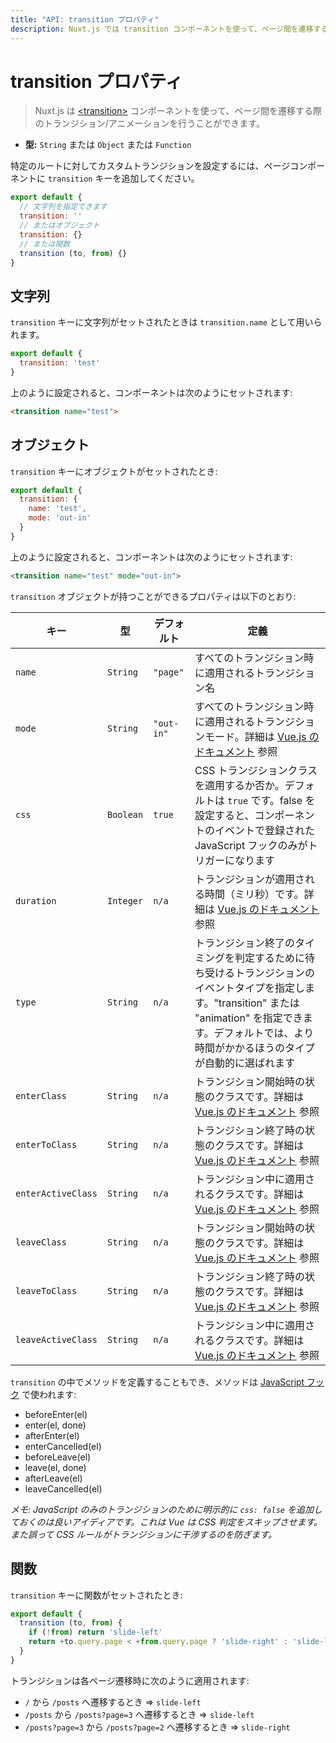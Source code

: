 ```yaml
---
title: "API: transition プロパティ"
description: Nuxt.js では transition コンポーネントを使って、ページ間を遷移する際のトランジション/アニメーションを行うことができます。
---
```


# transition プロパティ

> Nuxt.js は [&lt;transition&gt;](http://vuejs.org/v2/guide/transitions.html#Transitioning-Single-Elements-Components) コンポーネントを使って、ページ間を遷移する際のトランジション/アニメーションを行うことができます。

- **型:** `String` または `Object` または `Function`

特定のルートに対してカスタムトランジションを設定するには、ページコンポーネントに `transition` キーを追加してください。

```js
export default {
  // 文字列を指定できます
  transition: ''
  // またはオブジェクト
  transition: {}
  // または関数
  transition (to, from) {}
}
```

## 文字列

`transition` キーに文字列がセットされたときは `transition.name` として用いられます。

```js
export default {
  transition: 'test'
}
```

上のように設定されると、コンポーネントは次のようにセットされます:

```html
<transition name="test">
```

## オブジェクト

`transition` キーにオブジェクトがセットされたとき:

```js
export default {
  transition: {
    name: 'test',
    mode: 'out-in'
  }
}
```

上のように設定されると、コンポーネントは次のようにセットされます:

```html
<transition name="test" mode="out-in">
```

`transition` オブジェクトが持つことができるプロパティは以下のとおり:

| キー | 型 | デフォルト | 定義 |
|------|------|---------|-----------|
| `name` | `String` | `"page"` | すべてのトランジション時に適用されるトランジション名 |
| `mode` | `String` | `"out-in"` | すべてのトランジション時に適用されるトランジションモード。詳細は [Vue.js のドキュメント](http://vuejs.org/v2/guide/transitions.html#Transition-Modes) 参照 |
| `css` | `Boolean` | `true` | CSS トランジションクラスを適用するか否か。デフォルトは `true` です。false を設定すると、コンポーネントのイベントで登録された JavaScript フックのみがトリガーになります |
| `duration` | `Integer` | `n/a` | トランジションが適用される時間（ミリ秒）です。詳細は [Vue.js のドキュメント](https://vuejs.org/v2/guide/transitions.html#Explicit-Transition-Durations) 参照 |
| `type` | `String` | `n/a` | トランジション終了のタイミングを判定するために待ち受けるトランジションのイベントタイプを指定します。"transition" または "animation" を指定できます。デフォルトでは、より時間がかかるほうのタイプが自動的に選ばれます |
| `enterClass` | `String` | `n/a` | トランジション開始時の状態のクラスです。詳細は [Vue.js のドキュメント](https://vuejs.org/v2/guide/transitions.html#Custom-Transition-Classes) 参照 |
| `enterToClass` | `String` | `n/a` | トランジション終了時の状態のクラスです。詳細は [Vue.js のドキュメント](https://vuejs.org/v2/guide/transitions.html#Custom-Transition-Classes) 参照 |
| `enterActiveClass` | `String` | `n/a` | トランジション中に適用されるクラスです。詳細は [Vue.js のドキュメント](https://vuejs.org/v2/guide/transitions.html#Custom-Transition-Classes) 参照 |
| `leaveClass` | `String` | `n/a` | トランジション開始時の状態のクラスです。詳細は [Vue.js のドキュメント](https://vuejs.org/v2/guide/transitions.html#Custom-Transition-Classes) 参照 |
| `leaveToClass` | `String` | `n/a` | トランジション終了時の状態のクラスです。詳細は [Vue.js のドキュメント](https://vuejs.org/v2/guide/transitions.html#Custom-Transition-Classes) 参照 |
| `leaveActiveClass` | `String` | `n/a` | トランジション中に適用されるクラスです。詳細は [Vue.js のドキュメント](https://vuejs.org/v2/guide/transitions.html#Custom-Transition-Classes) 参照 |

`transition` の中でメソッドを定義することもでき、メソッドは [JavaScript フック](https://vuejs.org/v2/guide/transitions.html#JavaScript-Hooks) で使われます:

- beforeEnter(el)
- enter(el, done)
- afterEnter(el)
- enterCancelled(el)
- beforeLeave(el)
- leave(el, done)
- afterLeave(el)
- leaveCancelled(el)

*メモ: JavaScript のみのトランジションのために明示的に `css: false` を追加しておくのは良いアイディアです。これは Vue は CSS 判定をスキップさせます。また誤って CSS ルールがトランジションに干渉するのを防ぎます。*

## 関数

`transition` キーに関数がセットされたとき:

```js
export default {
  transition (to, from) {
    if (!from) return 'slide-left'
    return +to.query.page < +from.query.page ? 'slide-right' : 'slide-left'
  }
}
```

トランジションは各ページ遷移時に次のように適用されます:

- `/` から `/posts` へ遷移するとき => `slide-left`
- `/posts` から `/posts?page=3` へ遷移するとき => `slide-left`
- `/posts?page=3` から `/posts?page=2` へ遷移するとき => `slide-right`
